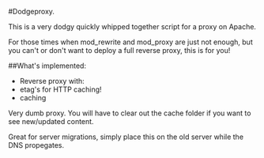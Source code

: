 #Dodgeproxy.

This is a very dodgy quickly whipped together script for a proxy on Apache.

For those times when mod_rewrite and mod_proxy are just not enough, but you
can't or don't want to deploy a full reverse proxy, this is for you!


##What's implemented:

* Reverse proxy with:
 * etag's for HTTP caching!
 * caching

Very dumb proxy. You will have to clear out the cache folder if you want
to see new/updated content.

Great for server migrations, simply place this on the old server while
the DNS propegates.
